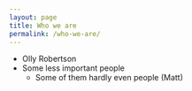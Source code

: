 ```yaml
---
layout: page
title: Who we are
permalink: /who-we-are/
---
```


* Olly Robertson
* Some less important people
    * Some of them hardly even people (Matt)